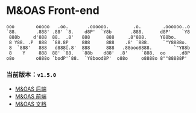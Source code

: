 # M&OAS Front-end

```
ooo        ooooo   .oo.       .oooooo.         .o.        .oooooo..o 
`88.       .888' .88' `8.    d8P'  `Y8b       .888.      d8P'    `Y8 
 888b     d'888  88.  .8'   888      888     .8"888.     Y88bo.      
 8 Y88. .P  888  `88.8P     888      888    .8' `888.     `"Y8888o.  
 8  `888'   888   d888[.8'  888      888   .88ooo8888.        `"Y88b 
 8    Y     888  88' `88.   `88b    d88'  .8'     `888.  oo     .d8P 
o8o        o888o `bodP'`88.  `Y8bood8P'  o88o     o8888o 8""88888P'  
```

### 当前版本：`v1.5.0`

* [M&OAS 后端](https://github.com/MedusaSorcerer/M-OAS)
* [M&OAS 前端]()
* [M&OAS 文档](http://moas.medusasorcerer.com/)